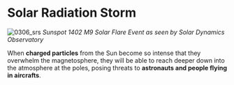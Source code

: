 # Solar Radiation Storm

![0306_srs](./static/0306_srs.jpg)
*Sunspot 1402 M9 Solar Flare Event as seen by Solar Dynamics Observatory*

When **charged particles** from the Sun become so intense that they overwhelm the magnetosphere, they will be able to reach deeper down into the atmosphere at the poles, posing threats to **astronauts and people flying in aircrafts**.